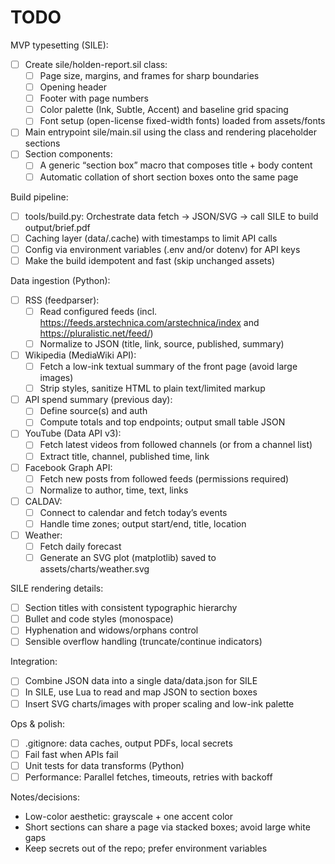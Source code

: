 # TODO

MVP typesetting (SILE):
- [ ] Create sile/holden-report.sil class:
  - [ ] Page size, margins, and frames for sharp boundaries
  - [ ] Opening header
  - [ ] Footer with page numbers
  - [ ] Color palette (Ink, Subtle, Accent) and baseline grid spacing
  - [ ] Font setup (open-license fixed-width fonts) loaded from assets/fonts
- [ ] Main entrypoint sile/main.sil using the class and rendering placeholder sections
- [ ] Section components:
  - [ ] A generic “section box” macro that composes title + body content
  - [ ] Automatic collation of short section boxes onto the same page

Build pipeline:
- [ ] tools/build.py: Orchestrate data fetch → JSON/SVG → call SILE to build output/brief.pdf
- [ ] Caching layer (data/.cache) with timestamps to limit API calls
- [ ] Config via environment variables (.env and/or dotenv) for API keys
- [ ] Make the build idempotent and fast (skip unchanged assets)

Data ingestion (Python):
- [ ] RSS (feedparser):
  - [ ] Read configured feeds (incl. https://feeds.arstechnica.com/arstechnica/index and https://pluralistic.net/feed/)
  - [ ] Normalize to JSON (title, link, source, published, summary)
- [ ] Wikipedia (MediaWiki API):
  - [ ] Fetch a low-ink textual summary of the front page (avoid large images)
  - [ ] Strip styles, sanitize HTML to plain text/limited markup
- [ ] API spend summary (previous day):
  - [ ] Define source(s) and auth
  - [ ] Compute totals and top endpoints; output small table JSON
- [ ] YouTube (Data API v3):
  - [ ] Fetch latest videos from followed channels (or from a channel list)
  - [ ] Extract title, channel, published time, link
- [ ] Facebook Graph API:
  - [ ] Fetch new posts from followed feeds (permissions required)
  - [ ] Normalize to author, time, text, links
- [ ] CALDAV:
  - [ ] Connect to calendar and fetch today’s events
  - [ ] Handle time zones; output start/end, title, location
- [ ] Weather:
  - [ ] Fetch daily forecast
  - [ ] Generate an SVG plot (matplotlib) saved to assets/charts/weather.svg

SILE rendering details:
- [ ] Section titles with consistent typographic hierarchy
- [ ] Bullet and code styles (monospace)
- [ ] Hyphenation and widows/orphans control
- [ ] Sensible overflow handling (truncate/continue indicators)

Integration:
- [ ] Combine JSON data into a single data/data.json for SILE
- [ ] In SILE, use Lua to read and map JSON to section boxes
- [ ] Insert SVG charts/images with proper scaling and low-ink palette

Ops & polish:
- [ ] .gitignore: data caches, output PDFs, local secrets
- [ ] Fail fast when APIs fail
- [ ] Unit tests for data transforms (Python)
- [ ] Performance: Parallel fetches, timeouts, retries with backoff

Notes/decisions:
- Low-color aesthetic: grayscale + one accent color
- Short sections can share a page via stacked boxes; avoid large white gaps
- Keep secrets out of the repo; prefer environment variables
